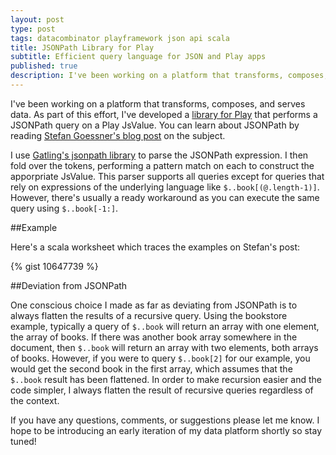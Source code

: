```yaml
---
layout: post
type: post
tags: datacombinator playframework json api scala
title: JSONPath Library for Play
subtitle: Efficient query language for JSON and Play apps
published: true
description: I've been working on a platform that transforms, composes, and serves data.  As part of this effort, I've developed a library for Play that performs a JSONPath query on a Play JsValue. 
---
```


I've been working on a platform that transforms, composes, and serves data.  As part of this effort, I've developed a [library for Play](https://github.com/josephpconley/play-jsonpath) that performs a JSONPath query on a Play JsValue. You can learn about JSONPath by reading [Stefan Goessner's blog post](http://goessner.net/articles/JsonPath/) on the subject. 

I use [Gatling's jsonpath library](https://github.com/gatling/jsonpath) to parse the JSONPath expression.  I then fold over the tokens, performing a pattern match on each to construct the apporpriate JsValue.  This parser supports all queries except for queries that rely on expressions of the underlying language like `$..book[(@.length-1)]`.  However, there's usually a ready workaround as you can execute the same query using `$..book[-1:]`.

##Example

Here's a scala worksheet which traces the examples on Stefan's post:

{% gist 10647739 %}

##Deviation from JSONPath

One conscious choice I made as far as deviating from JSONPath is to always flatten the results of a recursive query.  Using the bookstore example, typically a query of `$..book` will return an array with one element, the array of books.  If there was another book array somewhere in the document, then `$..book` will return an array with two elements, both arrays of books.  However, if you were to query `$..book[2]` for our example, you would get the second book in the first array, which assumes that the `$..book` result has been flattened.  In order to make recursion easier and the code simpler, I always flatten the result of recursive queries regardless of the context.

If you have any questions, comments, or suggestions please let me know.  I hope to be introducing an early iteration of my data platform shortly so stay tuned!